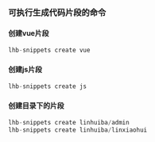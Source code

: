 ### 可执行生成代码片段的命令

#### 创建vue片段
```js
lhb-snippets create vue
```
#### 创建js片段

```js
lhb-snippets create js
```
#### 创建目录下的片段

```js
lhb-snippets create linhuiba/admin
lhb-snippets create linhuiba/linxiaohui
```

